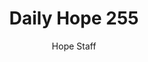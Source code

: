 ---
image: /assets/img/daily-hope-default-artwork.png
title: Daily Hope 255
number: 255
categories:
  - Daily Hope
author: Hope Staff
notes: Daily Hope 255
embed: >-
  <iframe style="border-radius:12px" src="https://open.spotify.com/embed/episode/4k4zrlFMbGJ55bHm5tMqdV?utm_source=generator" width="100%" height="152" frameBorder="0" allowfullscreen="" allow="autoplay; clipboard-write; encrypted-media; fullscreen; picture-in-picture" loading="lazy"></iframe>
---